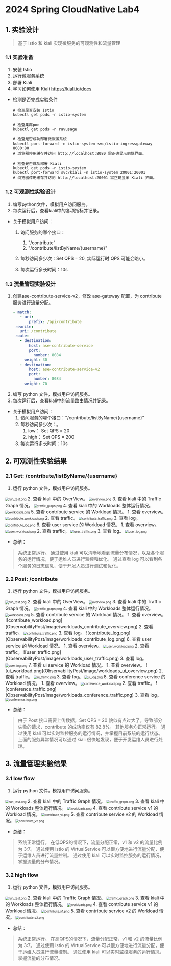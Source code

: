 # 2024 Spring CloudNative Lab4

## 1. 实验设计

> 基于 istio 和 kiali 实现微服务的可观测性和流量管理

### 1.1 实验准备

1. 安装 Istio
2. 运行微服务系统
3. 部署 Kiali
4. 学习如何使用 Kiali  https://kiali.io/docs

* 检测是否完成实验条件
    ```shell
    # 检查是否安装 Istio
    kubectl get pods -n istio-system
    
    # 检查集群pod
    kubectl get pods -n ravusage
    
    # 检查是否成功部署微服务系统
    kubectl port-forward -n istio-system svc/istio-ingressgateway 8080:80
    # 浏览器停用缓存并访问 http://localhost:8080 需正确显示前端界面。
    
    # 检查是否成功部署 Kiali
    kubectl get pods -n istio-system
    kubectl port-forward svc/kiali -n istio-system 20001:20001
    # 浏览器停用缓存并访问 http://localhost:20001 需正确显示 Kiali 界面。
    ```

### 1.2 可观测性实验设计

1. 编写python文件，模拟用户访问服务。
2. 每次运行后，查看kiali中的各项指标并记录。

* 关于模拟用户访问：
    1. 访问服务的哪个接口：
        1. "/contribute"
        2. "/contribute/listByName/{username}"

    2. 每秒访问多少次：Set QPS = 20, 实际运行时 QPS 可能会略小。
    3. 每次运行多长时间：10s

### 1.3 流量管理实验设计

1. 创建ase-contribute-service-v2，修改 ase-gateway 配置，为 contribute 服务进行流量分配。
    ```yaml
   - match:
       - uri:
           prefix: /api/contribute
     rewrite:
       uri: /contribute
     route:
       - destination:
           host: ase-contribute-service
           port:
             number: 8084
         weight: 30
       - destination:
           host: ase-contribute-service-v2
           port:
             number: 8084
         weight: 70
   ```
2. 编写 python 文件，模拟用户访问服务。
3. 每次运行后，查看kiali中的流量路由情况并记录。

* 关于模拟用户访问：
    1. 访问服务的哪个接口："/contribute/listByName/{username}"
    2. 每秒访问多少次：。
        1. low： Set QPS = 20
        2. high： Set QPS = 200
    3. 每次运行多长时间：10s

<div STYLE="page-break-after: always;"></div>

## 2. 可观测性实验结果

### 2.1 Get: /contribute/listByName/{username}

1. 运行 python 文件，模拟用户访问服务。
<img src="ObservabilityGet/image/run_test.png" alt="run_test.png" style="zoom:67%;" />
2. 查看 kiali 中的 OverView。
<img src="ObservabilityGet/image/overview.png" alt="overview.png" style="zoom:67%;" />
3. 查看 kiali 中的 Traffic Graph 情况。
<img src="ObservabilityGet/image/traffic_graph.png" alt="traffic_graph.png" style="zoom:67%;" />
4. 查看 kiali 中的 Workloads 整体运行情况。
<img src="ObservabilityGet/image/workloads.png" alt="workloads.png" style="zoom:67%;" />
5. 查看 contribute service 的 Workload 情况。
   1. 查看 overview。
    <img src="ObservabilityGet/image/workloads_contribute_overview.png" alt="contribute_workload.png" style="zoom:67%;" />
   2. 查看 traffic。 
    <img src="ObservabilityGet/image/workloads_contribute_traffic.png" alt="contribute_traffic.png" style="zoom:67%;" />
   3. 查看 log。
    <img src="ObservabilityGet/image/workloads_contribute_log.png" alt="contribute_log.png" style="zoom:67%;" />
6. 查看 user service 的 Workload 情况。
   1. 查看 overview。
    <img src="ObservabilityGet/image/workloads_user_overview.png" alt="user_workload.png" style="zoom:67%;" />
   2. 查看 traffic。 
    <img src="ObservabilityGet/image/workloads_user_traffic.png" alt="user_traffic.png" style="zoom:67%;" />
   3. 查看 log。
    <img src="ObservabilityGet/image/workloads_user_log.png" alt="user_log.png" style="zoom:67%;" />

* 总结：
> 系统正常运行。
> 通过使用 kiali 可以清晰地看到流量分布情况，以及各个服务的运行情况，便于运维人员进行监控和优化。
> 通过查看 log 可以看到各个服务的日志信息，便于开发人员进行测试和优化。

<div STYLE="page-break-after: always;"></div>

### 2.2 Post: /contribute

1. 运行 python 文件，模拟用户访问服务。
<img src="ObservabilityPost/image/run_test.png" alt="run_test.png" style="zoom:67%;" />
2. 查看 kiali 中的 OverView。
<img src="ObservabilityPost/image/overview.png" alt="overview.png" style="zoom:67%;" />
3. 查看 kiali 中的 Traffic Graph 情况。
<img src="ObservabilityPost/image/traffic_graph.png" alt="traffic_graph.png" style="zoom:67%;" />
4. 查看 kiali 中的 Workloads 整体运行情况。
<img src="ObservabilityPost/image/workloads.png" alt="workloads.png" style="zoom:67%;" />
5. 查看 contribute service 的 Workload 情况。
   1. 查看 overview。
    ![contribute_workload.png](ObservabilityPost/image/workloads_contribute_overview.png)
   2. 查看 traffic。 
    <img src="ObservabilityPost/image/workloads_contribute_traffic.png" alt="contribute_traffic.png" style="zoom:67%;" />
   3. 查看 log。
    ![contribute_log.png](ObservabilityPost/image/workloads_contribute_log.png)
6. 查看 user service 的 Workload 情况。
    1. 查看 overview。
     <img src="ObservabilityPost/image/workloads_user_overview.png" alt="user_workload.png" style="zoom:67%;" />
    2. 查看 traffic。 
     ![user_traffic.png](ObservabilityPost/image/workloads_user_traffic.png)
    3. 查看 log。
     <img src="ObservabilityPost/image/workloads_user_log.png" alt="user_log.png" style="zoom:67%;" />
7. 查看 ui service 的 Workload 情况。
    1. 查看 overview。
     ![ui_workload.png](ObservabilityPost/image/workloads_ui_overview.png)
    2. 查看 traffic。 
     <img src="ObservabilityPost/image/workloads_ui_traffic.png" alt="ui_traffic.png" style="zoom:67%;" />
    3. 查看 log。
     <img src="ObservabilityPost/image/workloads_ui_log.png" alt="ui_log.png" style="zoom:67%;" />
8. 查看 conference service 的 Workload 情况。
    1. 查看 overview。
     <img src="ObservabilityPost/image/workloads_conference_overview.png" alt="conference_workload.png" style="zoom:67%;" />
    2. 查看 traffic。 
     ![conference_traffic.png](ObservabilityPost/image/workloads_conference_traffic.png)
    3. 查看 log。
     <img src="ObservabilityPost/image/workloads_conference_log.png" alt="conference_log.png" style="zoom:67%;" />

* 总结：
> 由于 Post 接口需要上传数据，Set QPS = 20 貌似有点过大了，导致部分失败的请求，contribute 的成功率仅有 82.8%。
> 其他服务均正常运行。
> 通过使用 kiali 可以实时监控服务的运行情况，并掌握目前系统的运行状态。
> 上面的服务异常情况可以通过 kiali 很快地发现，便于开发运维人员进行处理。

<div STYLE="page-break-after: always;"></div>

## 3. 流量管理实验结果

### 3.1 low flow

1. 运行 python 文件，模拟用户访问服务。
<img src="FlowManagementLow/image/run_test.png" alt="run_test.png" style="zoom:67%;" />
2. 查看 kiali 中的 Traffic Graph 情况。
<img src="FlowManagementLow/image/traffic_graph.png" alt="traffic_graph.png" style="zoom:67%;" />
3. 查看 kiali 中的 Workloads 整体运行情况。
<img src="FlowManagementLow/image/workloads.png" alt="workloads.png" style="zoom:67%;" />
4. 查看 contribute service v1 的 Workload 情况。
<img src="FlowManagementLow/image/workloads_v1.png" alt="contribute_v1.png" style="zoom:67%;" />
5. 查看 contribute service v2 的 Workload 情况。
<img src="FlowManagementLow/image/workloads_v2.png" alt="contribute_v2.png" style="zoom:67%;" />

* 总结：
> 系统正常运行。
> 在低QPS的情况下，流量分配正常，v1 和 v2 的流量比例为 3:7。
> 通过使用 istio 的 VirtualService 可以很方便地进行流量分配，便于运维人员进行流量控制。
> 通过使用 kiali 可以实时监控服务的运行情况，掌握流量的分布情况。

<div STYLE="page-break-after: always;"></div>

### 3.2 high flow

1. 运行 python 文件，模拟用户访问服务。
<img src="FlowManagementHigh/image/run_test.png" alt="run_test.png" style="zoom:67%;" />
2. 查看 kiali 中的 Traffic Graph 情况。
<img src="FlowManagementHigh/image/traffic_graph.png" alt="traffic_graph.png" style="zoom:67%;" />
3. 查看 kiali 中的 Workloads 整体运行情况。
<img src="FlowManagementHigh/image/workloads.png" alt="workloads.png" style="zoom:67%;" />
4. 查看 contribute service v1 的 Workload 情况。
<img src="FlowManagementHigh/image/workloads_v1.png" alt="contribute_v1.png" style="zoom:67%;" />
5. 查看 contribute service v2 的 Workload 情况。
<img src="FlowManagementHigh/image/workloads_v2.png" alt="contribute_v2.png" style="zoom:67%;" />

* 总结：
> 系统正常运行。
> 在高QPS的情况下，流量分配正常，v1 和 v2 的流量比例为 3:7。
> 通过使用 istio 的 VirtualService 可以很方便地进行流量分配，便于运维人员进行流量控制。
> 通过使用 kiali 可以实时监控服务的运行情况，掌握流量的分布情况。

